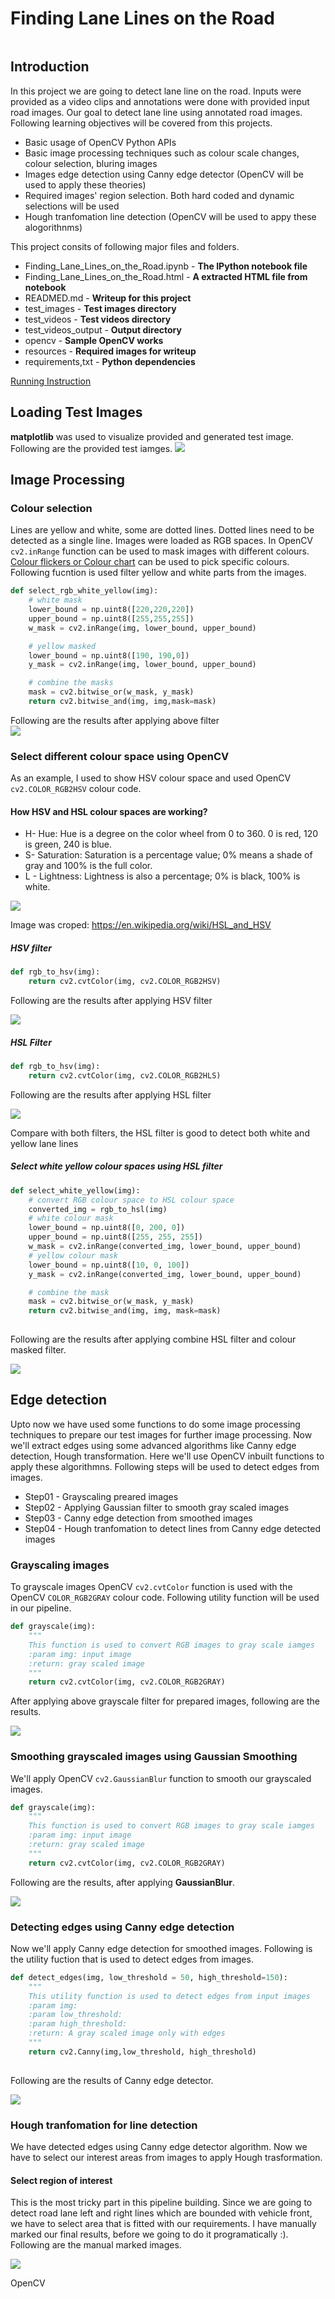# Finding Lane Lines on the Road
![[](resources/final-video-capture.png)](https://youtu.be/KHMm9bNizo8)

## Introduction
In this project we are going to detect lane line on the road. Inputs were provided as a video clips and annotations were done with provided input road images. Our goal to detect lane line using annotated road images. Following learning objectives will be covered from this projects.

* Basic usage of OpenCV Python APIs
* Basic image processing techniques such as colour scale changes, colour selection, bluring images
* Images edge detection using Canny edge detector (OpenCV will be used to apply these theories)
* Required images' region selection. Both hard coded and dynamic selections will be used
* Hough tranfomation line detection (OpenCV will be used to appy these alogorithnms)

This project consits of following major files and folders.
* Finding_Lane_Lines_on_the_Road.ipynb - **The IPython notebook file**
* Finding_Lane_Lines_on_the_Road.html - **A extracted HTML file from notebook**
* READMED.md - **Writeup for this project**
* test_images - **Test images directory**
* test_videos - **Test videos directory**
* test_videos_output - **Output directory**
* opencv - **Sample OpenCV works**
* resources - **Required images for writeup**
* requirements,txt - **Python dependencies** 

[Running Instruction](HOW_TO_RUN.md)

## Loading Test Images
**matplotlib** was used to visualize provided and generated test image. Following are the provided test iamges.
![](resources/test-images.png)

## Image Processing
### Colour selection
Lines are yellow and white, some are dotted lines. Dotted lines need to be detected as a single line. Images were loaded as RGB spaces. In OpenCV `cv2.inRange` function can be used to mask images with different colours. [Colour flickers or Colour chart](https://www.rapidtables.com/web/color/RGB_Color.html) can be used to pick specific colours. Following fucntion is used filter yellow and white parts from the images.
```python
def select_rgb_white_yellow(img):
    # white mask
    lower_bound = np.uint8([220,220,220])
    upper_bound = np.uint8([255,255,255])
    w_mask = cv2.inRange(img, lower_bound, upper_bound)

    # yellow masked
    lower_bound = np.uint8([190, 190,0])
    y_mask = cv2.inRange(img, lower_bound, upper_bound)

    # combine the masks
    mask = cv2.bitwise_or(w_mask, y_mask)
    return cv2.bitwise_and(img, img,mask=mask)
```
Following are the results after applying above filter  
![](resources/yellow-white-images.png)

### Select different colour space using OpenCV
As an example, I used to show HSV colour space and used OpenCV `cv2.COLOR_RGB2HSV` colour code.

#### How HSV and HSL colour spaces are working?
* H- Hue: Hue is a degree on the color wheel from 0 to 360. 0 is red, 120 is green, 240 is blue.
* S- Saturation: Saturation is a percentage value; 0% means a shade of gray and 100% is the full color.
* L - Lightness: Lightness is also a percentage; 0% is black, 100% is white.

![](resources/colour-cylinders.png) 

Image was croped: https://en.wikipedia.org/wiki/HSL_and_HSV  

##### HSV filter
```python
def rgb_to_hsv(img):
    return cv2.cvtColor(img, cv2.COLOR_RGB2HSV)
```  

Following are the results after applying HSV filter  

![](resources/hsv-images.png) 

##### HSL Filter
```python
def rgb_to_hsv(img):
    return cv2.cvtColor(img, cv2.COLOR_RGB2HLS)
```   
Following are the results after applying HSL filter  

![](resources/hsl_filter.png)


Compare with both filters, the HSL filter is good to detect both white and yellow lane lines  

##### Select white yellow colour spaces using HSL filter

```python
def select_white_yellow(img):
    # convert RGB colour space to HSL colour space
    converted_img = rgb_to_hsl(img)
    # white colour mask
    lower_bound = np.uint8([0, 200, 0])
    upper_bound = np.uint8([255, 255, 255])
    w_mask = cv2.inRange(converted_img, lower_bound, upper_bound)
    # yellow colour mask
    lower_bound = np.uint8([10, 0, 100])
    y_mask = cv2.inRange(converted_img, lower_bound, upper_bound)

    # combine the mask
    mask = cv2.bitwise_or(w_mask, y_mask)
    return cv2.bitwise_and(img, img, mask=mask)
    
```

Following are the results after applying combine HSL filter and colour masked filter.  

![](resources/yellow-white-images.png)

## Edge detection
Upto now we have used some functions to do some image processing techniques to prepare our test images for further image processing. Now we'll extract edges using  some advanced algorithms like Canny edge detection, Hough transformation. Here we'll use OpenCV inbuilt functions to apply these algorithmns. Following steps will be used to detect edges from images.  

* Step01 - Grayscaling preared images
* Step02 - Applying Gaussian filter to smooth gray scaled images
* Step03 - Canny edge detection from smoothed images
* Step04 - Hough tranfomation to detect lines from Canny edge detected images


### Grayscaling images
To grayscale images OpenCV `cv2.cvtColor` function is used with the OpenCV `COLOR_RGB2GRAY` colour code. Following utility function will be used in our pipeline.

```python
def grayscale(img):
    """
    This function is used to convert RGB images to gray scale iamges
    :param img: input image
    :return: gray scaled image
    """
    return cv2.cvtColor(img, cv2.COLOR_RGB2GRAY)
```

After applying above grayscale filter for prepared images, following are the results.  

![](resources/gray-scaled-images.png)

### Smoothing grayscaled images using Gaussian Smoothing
We'll apply OpenCV `cv2.GaussianBlur` function to smooth our grayscaled images.  

```python
def grayscale(img):
    """
    This function is used to convert RGB images to gray scale iamges
    :param img: input image
    :return: gray scaled image
    """
    return cv2.cvtColor(img, cv2.COLOR_RGB2GRAY)
```

Following are the results, after applying **GaussianBlur**.

![](resources/gaussian-smoothing-images.png)

### Detecting edges using Canny edge detection
Now we'll apply Canny edge detection for smoothed images. Following is the utility fuction that is used to detect edges from images.

```python
def detect_edges(img, low_threshold = 50, high_threshold=150):
    """
    This utility function is used to detect edges from input images
    :param img:
    :param low_threshold:
    :param high_threshold:
    :return: A gray scaled image only with edges
    """
    return cv2.Canny(img,low_threshold, high_threshold)
    
 ```
 
Following are the results of Canny edge detector.

![](resources/canny-edges-detected-images.png)

### Hough tranfomation for line detection
We have detected edges using Canny edge detector algorithm. Now we have to select our interest areas from images to apply Hough trasformation.

#### Select region of interest
This is the most tricky part in this pipeline building. Since we are going to detect road lane left and right lines which are bounded with vehicle front, we have to select area that is fitted with our requirements. I have manually marked our final results, before we going to do it programatically :). Following are the manual marked images.

![](resources/canny-edges-detected-images-manual-masked.png)


OpenCV 
